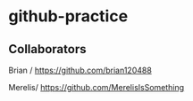 # github-practice

## Collaborators
  Brian / https://github.com/brian120488
  
  Merelis/ https://github.com/MerelisIsSomething
